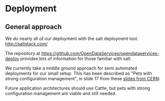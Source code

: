 # Deployment

## General approach

We do nearly all of our deployment with the salt deployment tool. http://saltstack.com/

The repository at https://github.com/OpenDataServices/opendataservices-deploy provides lots of information for those familiar with salt.

We currently take a middle ground approach for semi automated deployments for our small setup. This has been described as "Pets with strong configuration management", in slide 17 from these [slides from CERN](http://www.slideshare.net/gmccance/cern-data-centre-evolution):

Future application architectures should use Cattle, but pets with strong configuration management are viable and still needed.

